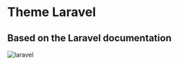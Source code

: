 # Theme Laravel
## Based on the Laravel documentation
![laravel](https://raw.githubusercontent.com/victorzevallos/vscode-theme-laravel/master/images/code.png)
